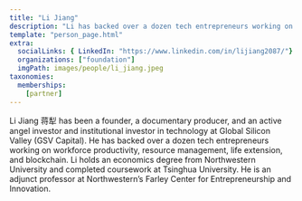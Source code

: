 ```yaml
---
title: "Li Jiang"
description: "Li has backed over a dozen tech entrepreneurs working on workforce productivity, resource management, life extension, and blockchain."
template: "person_page.html"
extra:
  socialLinks: { LinkedIn: "https://www.linkedin.com/in/lijiang2087/"}
  organizations: ["foundation"]
  imgPath: images/people/li_jiang.jpeg
taxonomies:
  memberships:
    [partner]
---
```


Li Jiang 蒋犁 has been a founder, a documentary producer, and an active angel investor and institutional investor in technology at Global Silicon Valley (GSV Capital). He has backed over a dozen tech entrepreneurs working on workforce productivity, resource management, life extension, and blockchain. Li holds an economics degree from Northwestern University and completed coursework at Tsinghua University. He is an adjunct professor at Northwestern’s Farley Center for Entrepreneurship and Innovation.